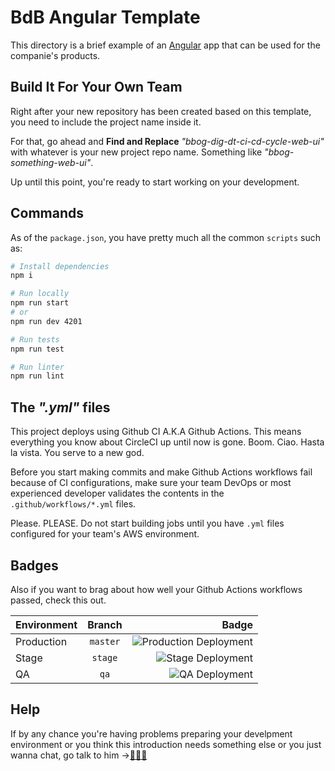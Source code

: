 # BdB Angular Template


This directory is a brief example of an [Angular](https://angular.io/) app that can be used for the companie's products.

## Build It For Your Own Team

Right after your new repository has been created based on this template, you need to include the project name inside it.

For that, go ahead and **Find and Replace** _"bbog-dig-dt-ci-cd-cycle-web-ui"_ with whatever is your new project repo name. Something like _"bbog-something-web-ui"_.

Up until this point, you're ready to start working on your development.

## Commands

As of the `package.json`, you have pretty much all the common `scripts` such as:

```bash
# Install dependencies
npm i

# Run locally
npm run start
# or
npm run dev 4201

# Run tests
npm run test

# Run linter
npm run lint
```

## The _".yml"_ files

This project deploys using Github CI A.K.A Github Actions. This means everything you know about CircleCI up until now is gone. Boom. Ciao. Hasta la vista. You serve to a new god.

Before you start making commits and make Github Actions workflows fail because of CI configurations, make sure your team DevOps or most experienced developer validates the contents in the `.github/workflows/*.yml` files. 

Please. PLEASE. Do not start building jobs until you have `.yml` files configured for your team's AWS environment.

## Badges

Also if you want to brag about how well your Github Actions workflows passed, check this out.

| Environment | Branch | Badge |
| :--- | :---: | ---: |
| Production | `master` | ![Production Deployment](https://github.com/bancodebogota/bbog-dig-dt-ci-cd-cycle-web-ui/workflows/Production%20Deployment/badge.svg?branch=master) |
| Stage | `stage` | ![Stage Deployment](https://github.com/bancodebogota/bbog-dig-dt-ci-cd-cycle-web-ui/workflows/Stage%20Deployment/badge.svg?branch=stage) |
| QA | `qa` | ![QA Deployment](https://github.com/bancodebogota/bbog-dig-dt-ci-cd-cycle-web-ui/workflows/QA%20Deployment/badge.svg?branch=qa) |

## Help

If by any chance you're having problems preparing your develpment environment or you think this introduction needs something else or you just wanna chat, go talk to him ->[👨🏻‍💻](https://github.com/aacos13)
